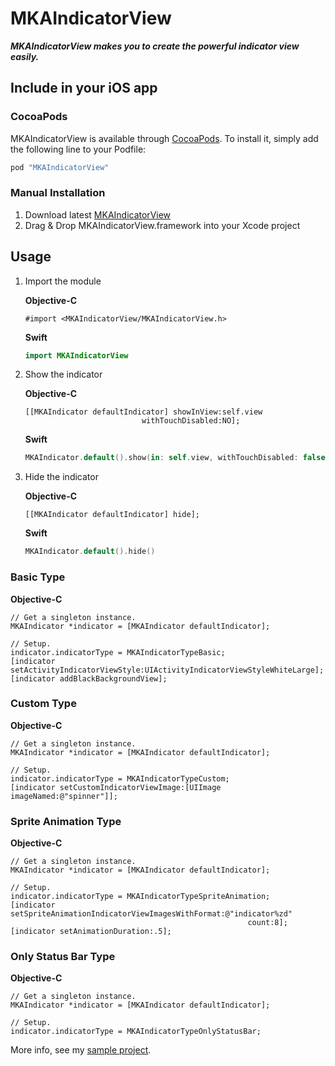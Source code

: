 MKAIndicatorView
===

***MKAIndicatorView makes you to create the powerful indicator view easily.***

## Include in your iOS app

### CocoaPods

MKAIndicatorView is available through [CocoaPods](http://cocoapods.org). To install
it, simply add the following line to your Podfile:

```ruby
pod "MKAIndicatorView"
```

### Manual Installation

1. Download latest [MKAIndicatorView](https://github.com/HituziANDO/MKAIndicatorView/releases)
1. Drag & Drop MKAIndicatorView.framework into your Xcode project


## Usage

1. Import the module
	
	**Objective-C**
	
	```objc
	#import <MKAIndicatorView/MKAIndicatorView.h>
	```

	**Swift**
	
	```swift
	import MKAIndicatorView
	```

2. Show the indicator
	
	**Objective-C**
	
	```objc
	[[MKAIndicator defaultIndicator] showInView:self.view 
                              withTouchDisabled:NO];
	```
	
	**Swift**
	
	```swift
	MKAIndicator.default().show(in: self.view, withTouchDisabled: false)
	```

3. Hide the indicator
	
	**Objective-C**
	
	```objc
	[[MKAIndicator defaultIndicator] hide];
	```
	
	**Swift**
	
	```swift
	MKAIndicator.default().hide()
	```

### Basic Type

**Objective-C**

```objc
// Get a singleton instance.
MKAIndicator *indicator = [MKAIndicator defaultIndicator];

// Setup.
indicator.indicatorType = MKAIndicatorTypeBasic;
[indicator setActivityIndicatorViewStyle:UIActivityIndicatorViewStyleWhiteLarge];
[indicator addBlackBackgroundView];
```

### Custom Type

**Objective-C**

```objc
// Get a singleton instance.
MKAIndicator *indicator = [MKAIndicator defaultIndicator];
    
// Setup.
indicator.indicatorType = MKAIndicatorTypeCustom;
[indicator setCustomIndicatorViewImage:[UIImage imageNamed:@"spinner"]];
```

### Sprite Animation Type

**Objective-C**

```objc
// Get a singleton instance.
MKAIndicator *indicator = [MKAIndicator defaultIndicator];

// Setup.
indicator.indicatorType = MKAIndicatorTypeSpriteAnimation;
[indicator setSpriteAnimationIndicatorViewImagesWithFormat:@"indicator%zd" 
                                                     count:8];
[indicator setAnimationDuration:.5];
```

### Only Status Bar Type

**Objective-C**

```objc
// Get a singleton instance.
MKAIndicator *indicator = [MKAIndicator defaultIndicator];

// Setup.
indicator.indicatorType = MKAIndicatorTypeOnlyStatusBar;
```

More info, see my [sample project](https://github.com/HituziANDO/MKAIndicatorView/tree/master/Sample).
